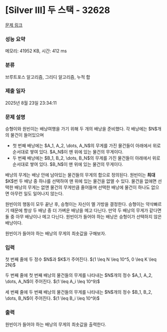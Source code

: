 # [Silver III] 두 스택 - 32628 

[문제 링크](https://www.acmicpc.net/problem/32628) 

### 성능 요약

메모리: 41952 KB, 시간: 412 ms

### 분류

브루트포스 알고리즘, 그리디 알고리즘, 누적 합

### 제출 일자

2025년 8월 23일 23:34:11

### 문제 설명

<p>승형이와 원빈이는 배낭여행을 가기 위해 두 개의 배낭을 준비했다. 각 배낭에는 $N$개의 물건이 들어있으며</p>

<ul>
	<li>첫 번째 배낭에는 $A_1, A_2, \dots, A_N$의 무게를 가진 물건들이 아래에서 위로 순서대로 쌓여 있다. $A_N$이 맨 위에 있는 물건의 무게이다.</li>
	<li>두 번째 배낭에는 $B_1, B_2, \dots, B_N$의 무게를 가진 물건들이 아래에서 위로 순서대로 쌓여 있다. $B_N$이 맨 위에 있는 물건의 무게이다.</li>
</ul>

<p>배낭의 무게는 배낭 안에 남아있는 물건들의 무게의 합으로 정의된다. 원빈이는 <strong>최대</strong> $K$번 두 배낭 중 하나를 선택하여 맨 위에 있는 물건을 없앨 수 있다. 물건을 없애면 선택한 배낭의 무게는 없앤 물건의 무게만큼 줄어들며 선택한 배낭에 물건이 하나도 없으면 아무런 일도 일어나지 않는다.</p>

<p>원빈이의 행동이 모두 끝난 후, 승형이는 자신이 멜 가방을 결정한다. 승형이는 약삭빠르기 때문에 항상 두 배낭 중 더 가벼운 배낭을 메고 다닌다. 만약 두 배낭의 무게가 같다면 둘 중 아무 배낭이나 메고 다닌다. 원빈이가 들어야 하는 배낭은 승형이가 선택하지 않은 배낭이다.</p>

<p>원빈이가 들어야 하는 배낭의 무게의 최솟값을 구해보자.</p>

### 입력 

 <p>첫 번째 줄에 두 정수 $N$과 $K$가 주어진다. $(1 \leq N \leq 10^5, 0 \leq K \leq 2N)$</p>

<p>두 번째 줄에 첫 번째 배낭의 물건들의 무게를 나타내는 $N$개의 정수 $A_1, A_2, \dots, A_N$이 주어진다. $(1 \leq A_i \leq 10^9)$</p>

<p>세 번째 줄에 두 번째 배낭의 물건들의 무게를 나타내는 $N$개의 정수 $B_1, B_2, \dots, B_N$이 주어진다. $(1 \leq B_i \leq 10^9)$</p>

### 출력 

 <p>원빈이가 들어야 하는 배낭의 무게의 최솟값을 출력한다.</p>

